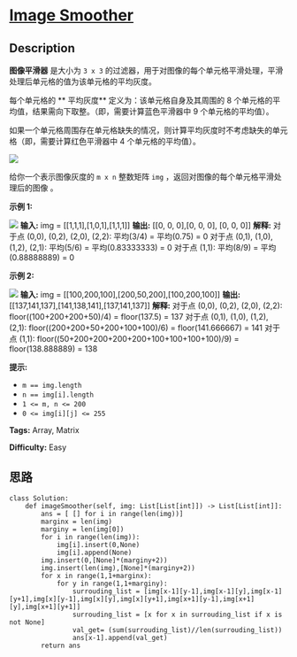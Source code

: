 # [Image Smoother][title]

## Description

**图像平滑器** 是大小为 `3 x 3` 的过滤器，用于对图像的每个单元格平滑处理，平滑处理后单元格的值为该单元格的平均灰度。

每个单元格的 **  平均灰度** 定义为：该单元格自身及其周围的 8 个单元格的平均值，结果需向下取整。（即，需要计算蓝色平滑器中 9
个单元格的平均值）。

如果一个单元格周围存在单元格缺失的情况，则计算平均灰度时不考虑缺失的单元格（即，需要计算红色平滑器中 4 个单元格的平均值）。

![](https://assets.leetcode.com/uploads/2021/05/03/smoother-grid.jpg)

给你一个表示图像灰度的 `m x n` 整数矩阵 `img` ，返回对图像的每个单元格平滑处理后的图像 。



**示例 1:**

![](https://assets.leetcode.com/uploads/2021/05/03/smooth-grid.jpg)
            **输入:** img = [[1,1,1],[1,0,1],[1,1,1]]    **输出:** [[0, 0, 0],[0, 0, 0], [0, 0, 0]]    **解释:**    对于点 (0,0), (0,2), (2,0), (2,2): 平均(3/4) = 平均(0.75) = 0    对于点 (0,1), (1,0), (1,2), (2,1): 平均(5/6) = 平均(0.83333333) = 0    对于点 (1,1): 平均(8/9) = 平均(0.88888889) = 0    

**示例 2:**

![](https://assets.leetcode.com/uploads/2021/05/03/smooth2-grid.jpg)
            **输入:** img = [[100,200,100],[200,50,200],[100,200,100]]    **输出:** [[137,141,137],[141,138,141],[137,141,137]]    **解释:**    对于点 (0,0), (0,2), (2,0), (2,2): floor((100+200+200+50)/4) = floor(137.5) = 137    对于点 (0,1), (1,0), (1,2), (2,1): floor((200+200+50+200+100+100)/6) = floor(141.666667) = 141    对于点 (1,1): floor((50+200+200+200+200+100+100+100+100)/9) = floor(138.888889) = 138    



**提示:**

  * `m == img.length`
  * `n == img[i].length`
  * `1 <= m, n <= 200`
  * `0 <= img[i][j] <= 255`


**Tags:** Array, Matrix

**Difficulty:** Easy

## 思路

``` python3
class Solution:
    def imageSmoother(self, img: List[List[int]]) -> List[List[int]]:
        ans = [ [] for i in range(len(img))]
        marginx = len(img)
        marginy = len(img[0])
        for i in range(len(img)):
            img[i].insert(0,None)
            img[i].append(None)
        img.insert(0,[None]*(marginy+2))
        img.insert(len(img),[None]*(marginy+2))
        for x in range(1,1+marginx):
            for y in range(1,1+marginy):
                surrouding_list = [img[x-1][y-1],img[x-1][y],img[x-1][y+1],img[x][y-1],img[x][y],img[x][y+1],img[x+1][y-1],img[x+1][y],img[x+1][y+1]]
                surrouding_list = [x for x in surrouding_list if x is not None]
                val_get= (sum(surrouding_list)//len(surrouding_list))
                ans[x-1].append(val_get)
        return ans
```

[title]: https://leetcode-cn.com/problems/image-smoother
